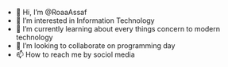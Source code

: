 - 👋 Hi, I’m @RoaaAssaf
- 👀 I’m interested in Information Technology
- 🌱 I’m currently learning about every things concern to modern technology
- 💞️ I’m looking to collaborate on programming day
- 📫 How to reach me by sociol media

<!---
RoaaAssaf/RoaaAssaf is a ✨ special ✨ repository because its `README.md` (this file) appears on your GitHub profile.
You can click the Preview link to take a look at your changes.
--->
